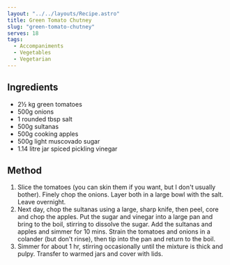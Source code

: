 ```yaml
---
layout: "../../layouts/Recipe.astro"
title: Green Tomato Chutney
slug: "green-tomato-chutney"
serves: 18
tags:
  - Accompaniments
  - Vegetables
  - Vegetarian
---
```


## Ingredients

- 2½ kg green tomatoes
- 500g onions
- 1 rounded tbsp salt
- 500g sultanas
- 500g cooking apples
- 500g light muscovado sugar
- 1.14 litre jar spiced pickling vinegar

## Method

1. Slice the tomatoes (you can skin them if you want, but I don't usually bother). Finely chop the onions. Layer both in a large bowl with the salt. Leave overnight.
1. Next day, chop the sultanas using a large, sharp knife, then peel, core and chop the apples. Put the sugar and vinegar into a large pan and bring to the boil, stirring to dissolve the sugar. Add the sultanas and apples and simmer for 10 mins. Strain the tomatoes and onions in a colander (but don't rinse), then tip into the pan and return to the boil.
1. Simmer for about 1 hr, stirring occasionally until the mixture is thick and pulpy. Transfer to warmed jars and cover with lids.